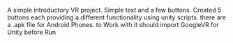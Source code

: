 A simple introductory VR project. Simple text and a few buttons.
Created 5 buttons each providing a different functionality using unity scripts.
there are a .apk file for Android Phones.
to Work with it should import GoogleVR for Unity before Run
